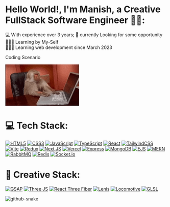 <!-- <img src="./project2.png" alt="GitHub Banner" width="100%" /> -->

# Hello World!, I'm Manish, a Creative FullStack Software Engineer 👋🏼:
💻 With experience over 3 years;
🛜 currently Looking for some opportunity<br>👨🏼‍🎓 Learning by My-Self<br>👨🏼‍💻 Learning web development since March 2023

Coding Scenario
<!--<div style='display:flex;width:100%;flex-wrap:wrap'><img style='height:130px' src='coder.gif' />
<img style='height:130px' src='panther.gif' /></div>-->
<img style='height:130px' src='monkey.gif' />

# 💻 Tech Stack:
[![HTML5](https://img.shields.io/badge/html5-%23E34F26.svg?style=for-the-badge&logo=html5&logoColor=white)](https://developer.mozilla.org/en-US/docs/Web/HTML) [![CSS3](https://img.shields.io/badge/css3-%231572B6.svg?style=for-the-badge&logo=css3&logoColor=white)](https://developer.mozilla.org/en-US/docs/Web/CSS) [![JavaScript](https://img.shields.io/badge/javascript-%23323330.svg?style=for-the-badge&logo=javascript&logoColor=%23F7DF1E)](https://developer.mozilla.org/en-US/docs/Web/JavaScript) [![TypeScript](https://img.shields.io/badge/typescript-%23007ACC.svg?style=for-the-badge&logo=typescript&logoColor=white)](https://www.typescriptlang.org/) [![React](https://img.shields.io/badge/react-%2320232a.svg?style=for-the-badge&logo=react&logoColor=%2361DAFB)](https://react.dev/) [![TailwindCSS](https://img.shields.io/badge/tailwindcss-%2338B2AC.svg?style=for-the-badge&logo=tailwind-css&logoColor=white)](https://tailwindcss.com/) [![Vite](https://img.shields.io/badge/vite-%23646CFF.svg?style=for-the-badge&logo=vite&logoColor=white)](https://vitejs.dev/) [![Redux](https://img.shields.io/badge/redux-%23593d88.svg?style=for-the-badge&logo=redux&logoColor=white)](https://redux.js.org/) [![Next JS](https://img.shields.io/badge/Next-black?style=for-the-badge&logo=next.js&logoColor=white)](https://nextjs.org/) [![Vercel](https://img.shields.io/badge/vercel-%23000000.svg?style=for-the-badge&logo=vercel&logoColor=white)](https://vercel.com/) [![Express](https://img.shields.io/badge/Express-000000?style=for-the-badge&logo=express&logoColor=white)](https://expressjs.com/) [![MongoDB](https://img.shields.io/badge/MongoDB-%234ea94b.svg?style=for-the-badge&logo=mongodb&logoColor=white)](https://www.mongodb.com/) [![EJS](https://img.shields.io/badge/EJS-B4CA65?style=for-the-badge&logo=ejs&logoColor=white)](https://ejs.co/) [![MERN](https://img.shields.io/badge/MERN-000000?style=for-the-badge&logo=mongodb&logoColor=white)](https://www.mongodb.com/mern-stack) [![RabbitMQ](https://img.shields.io/badge/RabbitMQ-FF6600?style=for-the-badge&logo=rabbitmq&logoColor=white)](https://www.rabbitmq.com/) [![Redis](https://img.shields.io/badge/redis-%23DD0031.svg?style=for-the-badge&logo=redis&logoColor=white)](https://redis.io/) [![Socket.io](https://img.shields.io/badge/Socket.io-black?style=for-the-badge&logo=socket.io&badgeColor=010101)](https://socket.io/)

# 🎨 Creative Stack:
[![GSAP](https://img.shields.io/badge/GSAP-88CE02?style=for-the-badge&logo=greensock&logoColor=white)](https://gsap.com/) [![Three JS](https://img.shields.io/badge/Three.js-black?style=for-the-badge&logo=three.js&logoColor=white)](https://threejs.org/) [![React Three Fiber](https://img.shields.io/badge/React%20Three%20Fiber-000000?style=for-the-badge&logo=three.js&logoColor=white)](https://docs.pmnd.rs/react-three-fiber/) [![Lenis](https://img.shields.io/badge/Lenis-000000?style=for-the-badge&logo=https://lenis.studiofreight.com/assets/favicon.png&logoColor=white)](https://lenis.studiofreight.com/) [![Locomotive](https://img.shields.io/badge/Locomotive-000000?style=for-the-badge&logo=https://locomotive.ca/assets/favicon.png&logoColor=white)](https://locomotivemtl.github.io/locomotive-scroll/) [![GLSL](https://img.shields.io/badge/GLSL-5586A4?style=for-the-badge&logo=opengl&logoColor=white)](https://www.khronos.org/opengl/wiki/Core_Language_(GLSL))

<picture>
  <source media="(prefers-color-scheme: dark)" srcset="https://raw.githubusercontent.com/Manishbhai9350/Manishbhai9350/output/github-snake-dark.svg" />
  <source media="(prefers-color-scheme: light)" srcset="https://raw.githubusercontent.com/Manishbhai9350/Manishbhai9350/output/github-snake.svg" />
  <img alt="github-snake" src="https://raw.githubusercontent.com/tobiasmeyhoefer/tobiasmeyhoefer/output/github-snake.svg" />
</picture>
